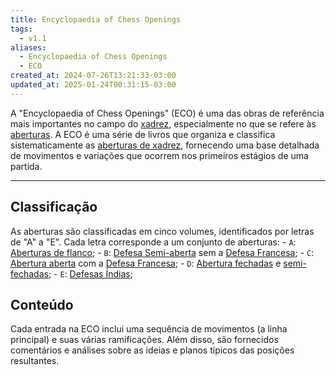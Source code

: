 ```yaml
---
title: Encyclopaedia of Chess Openings
tags:
  - v1.1
aliases:
  - Encyclopaedia of Chess Openings
  - ECO
created_at: 2024-07-26T13:21:33-03:00
updated_at: 2025-01-24T00:31:15-03:00
---
```


A "Encyclopaedia of Chess Openings" (ECO) é uma das obras de referência mais importantes no campo do [xadrez](content/atomos/2024/08/06/Xadrez.md), especialmente no que se refere às [aberturas](content/atomos/2024/07/26/Xadrez_Aberturas.md). A ECO é uma série de livros que organiza e classifica sistematicamente as [aberturas de xadrez](content/atomos/2024/07/26/Xadrez_Aberturas.md), fornecendo uma base detalhada de movimentos e variações que ocorrem nos primeiros estágios de uma partida. 

---

## Classificação
As aberturas são classificadas em cinco volumes, identificados por letras de "A" a "E". Cada letra corresponde a um conjunto de aberturas:
	- `A`: [Aberturas de flanco](content/atomos/2024/07/26/Xadrez_Aberturas_de_flanco.md);
	- `B`: [Defesa Semi-aberta](content/atomos/2024/07/07/Xadrez_Defesas_Semiabertas.md) sem a [Defesa Francesa](content/atomos/2024/07/07/Xadrez_Defesa_Francesa.md);
	- `C`: [Abertura aberta](content/atomos/2024/07/07/Xadrez_Aberturas_abertas.md) com a [Defesa Francesa](content/atomos/2024/07/07/Xadrez_Defesa_Francesa.md);
	- `D`: [Abertura fechadas](content/atomos/2024/07/07/Aberturas_fechadas.md) e [semi-fechadas](content/atomos/2024/07/07/Xadrez_Aberturas_semi_fechadas.md);
	- `E`: [Defesas Índias](content/atomos/2024/07/07/Xadrez_Defesas_indias.md);

## Conteúdo
Cada entrada na ECO inclui uma sequência de movimentos (a linha principal) e suas várias ramificações. Além disso, são fornecidos comentários e análises sobre as ideias e planos típicos das posições resultantes.
